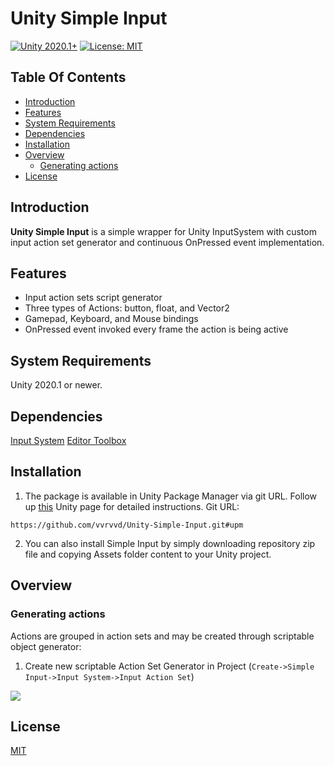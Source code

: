 # Unity Simple Input
[![Unity 2020.1+](https://img.shields.io/badge/unity-2020.1%2B-blue.svg)](https://unity3d.com/get-unity/download) [![License: MIT](https://img.shields.io/badge/License-MIT-yellow.svg)](https://opensource.org/licenses/MIT)

## Table Of Contents

- [Introduction](#introduction)
- [Features](#features)
- [System Requirements](#system-requirements)
- [Dependencies](#dependencies)
- [Installation](#installation)
- [Overview](#overview)
	- [Generating actions](#generating-actions)
- [License](#license)

## Introduction <a name="introduction"></a>

**Unity Simple Input**  is a simple wrapper for Unity InputSystem with custom input action set generator and continuous OnPressed event implementation. 

## Features <a name="features"></a>

- Input action sets script generator
- Three types of Actions: button, float, and Vector2
- Gamepad, Keyboard, and Mouse bindings
- OnPressed event invoked every frame the action is being active

## System Requirements <a name="system-requirements"></a>

Unity 2020.1 or newer.

## Dependencies <a name="dependencies"></a>

[Input System](https://docs.unity3d.com/Packages/com.unity.inputsystem@1.1/manual/index.html)
[Editor Toolbox](https://github.com/arimger/Unity-Editor-Toolbox)

## Installation <a name="installation"></a>

1. The package is available in Unity Package Manager via git URL. Follow up [this](https://docs.unity3d.com/Manual/upm-ui-giturl.html) Unity page for detailed instructions. Git URL:
```
https://github.com/vvrvvd/Unity-Simple-Input.git#upm
```
2. You can also install Simple Input by simply downloading repository zip file and copying Assets folder content to your Unity project.

## Overview <a name="overview"></a>

### Generating actions <a name="generating-actions"></a>

Actions are grouped in action sets and may be created through scriptable object generator:
 1. Create new scriptable Action Set Generator in Project (```Create->Simple Input->Input System->Input Action Set```)

 <img src="https://i.imgur.com/0DqLQ9b.gif">
 
 ## License <a name="license"></a>
 
[MIT](https://opensource.org/licenses/MIT)
